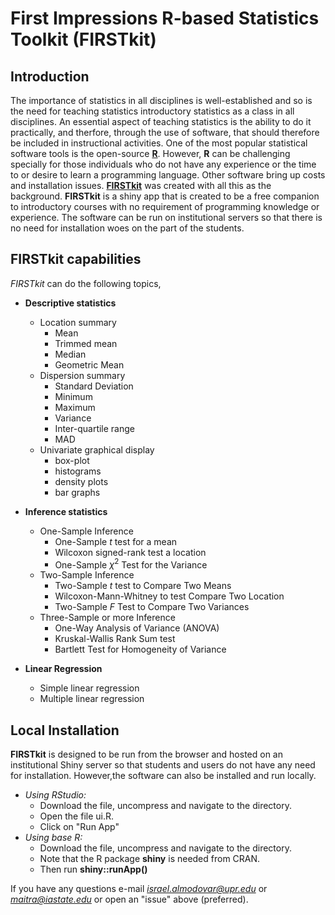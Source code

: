 # First Impressions R-based Statistics Toolkit (FIRSTkit)

## Introduction 

The importance of statistics in all disciplines is well-established and so is the need for teaching statistics introductory statistics as a class in all disciplines. An essential aspect of teaching statistics is the ability to do it practically, and therfore, through the use of software, that should therefore be included in instructional activities. One of the most popular statistical software tools is the open-source [**R**](https://www.r-project.org/). However, **R** can be challenging specially for those individuals who do not have any experience or the time to or desire to learn a programming language. Other software bring up costs and installation issues. [**FIRSTkit**](https://github.com/ialmodovar/FIRSTkit) was created with all this as the background. **FIRSTkit** is a shiny app that is created to be a free companion to introductory courses with no requirement of programming knowledge or experience. The software can be run on institutional servers so that there is no need for installation woes on the part of the students. 

## FIRSTkit capabilities

*FIRSTkit* can do the following topics,

* **Descriptive statistics**

  + Location summary 
    + Mean 
    + Trimmed mean
    + Median 
    + Geometric Mean
  + Dispersion summary 
    + Standard Deviation
    + Minimum
    + Maximum
    + Variance 
    + Inter-quartile range
    + MAD
  + Univariate graphical display 
    + box-plot 
    + histograms
    + density plots
    + bar graphs

* **Inference statistics**

  + One-Sample Inference 
    + One-Sample *t* test for a mean
    + Wilcoxon signed-rank test a location
    + One-Sample $\chi^2$ Test for the Variance 
  + Two-Sample Inference
    + Two-Sample *t* test to Compare Two Means
    + Wilcoxon-Mann-Whitney to test Compare Two Location 
    + Two-Sample *F* Test to Compare Two Variances
  + Three-Sample or more Inference
    + One-Way Analysis of Variance (ANOVA)
    + Kruskal-Wallis Rank Sum test
    + Bartlett Test for Homogeneity of Variance

* **Linear Regression**

  + Simple linear regression
  + Multiple linear regression

## Local Installation
**FIRSTkit** is designed to be run from the browser and hosted on an institutional Shiny server so that students and users do not have any need for installation. 
However,the software can also be installed and run locally.

  + *Using RStudio:*
    + Download the file, uncompress and navigate to the directory.
    + Open the file ui.R.
    + Click on "Run App" 
  + *Using base R:*
    + Download the file, uncompress and navigate to the directory.
    + Note that the R package **shiny** is needed from CRAN.
    + Then run **shiny::runApp()**

If you have any questions e-mail *israel.almodovar@upr.edu* or *maitra@iastate.edu* or open an "issue" above (preferred).


